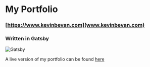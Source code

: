 # My Portfolio
### [https://www.kevinbevan.com](www.kevinbevan.com)
### Written in Gatsby

<img alt="Gatsby" src="https://i.imgur.com/jhYXudp.png" />

A live version of my portfolio can be found [here](https://www.kevinbevan.com)

